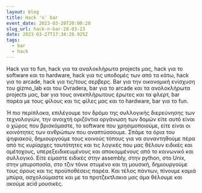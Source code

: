 ```yaml
---
layout: blog
title: Hack 'n' bar
event_date: 2023-03-28T20:00:28
slug_url: hack-n-bar-28-03-23
date: 2023-03-27T17:34:28.925Z
tags:
  - bar
  - hack
---
```

Hack για το fun, hack για τα αναλοκλήρωτα projects μας, hack για το software και το hardware, hack για τις υποδομές των από τα κάτω, hack για το arcade, hack για τις/τους σερβερς. Bar για την οικονομική ενίσχυση του gizmo_lab και του Ovradera, bar για το arcade και τα ανολοκλήρωτα projects μας, bar για τους ανεκπλήρωτους έρωτες και τα φλερτ, bar παρέα με τους φίλους και τις φίλες μας και το hardware, bar για το fun.

Ή πιο περίπλοκα, επιλέγουμε τον δρόμο της συλλογικής διερεύνησης των τεχνολογιών, την ανοιχτή οριζόντια οργάνωση των δομών είτε αυτό είναι ο χώρος που βρισκόμαστε, το software που χρησιμοποιούμε, είτε είναι οι κοινότητες των ανθρώπων που αναπτύσσουμε. Σπάμε τα όρια του ψηφιακού, δημιουργούμε τους κοινούς τόπους για να συναντηθούμε πέρα από τις κυρίαρχες ταυτότητες και τις λογικές που μας θέλουν ειδικές και αμέτοχους, υπερεξειδικευμένους και αποκομμένους από το κοινωνικό και συλλογικό. Είτε είμαστε ειδικές στην assembly, στην python, στο Unix, στην μπυροποσία, στο τζιν τόνικ στυμένο και τη μουσική, δημιουργούμε τους όρους και τις προϋποθέσεις παρέα. Και τέλος πάντων, πίνουμε καμιά μπύρα, ασχολούμαστε και με τα προτζεκτλακια μας άμα θέλουμε και ακούμε acid μουσικές.